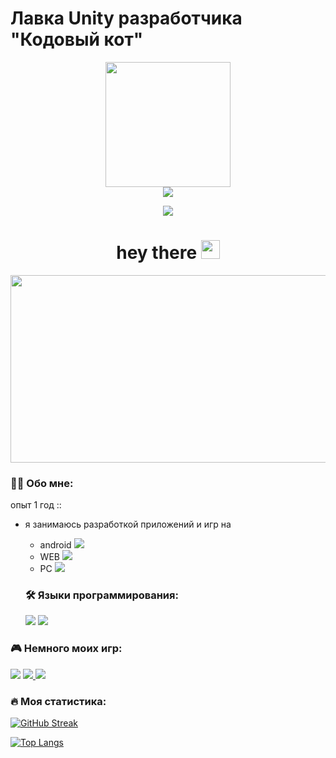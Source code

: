 # Лавка Unity разработчика "Кодовый кот"

<div ="header" align = "center">
    <img src = "https://media.giphy.com/media/XdV0ptvZx1N6y9Wu6a/giphy.gif?cid=790b7611kxga0ree44gwymaogd2bk7xkqnfr1elt83sxuifb&ep=v1_stickers_search&rid=giphy.gif&ct=s" width = "200">
    </amg>
</div>

<div id = "header" align ="center">
     <a href = "https://t.me/TheCodeCat">
        <img src = "https://img.shields.io/badge/telegram-white?logo=telegram&logoColor=blue&logoSize=30"></amg>
    </a>
    
  <img src = "https://komarev.com/ghpvc/?username=TheCodCat&style=flat-square"></amg>
<h1>
  hey there
  <img src="https://media.giphy.com/media/hvRJCLFzcasrR4ia7z/giphy.gif" width="30px"/>
</h1>
</div>

<div align="center">
  <img src="https://media.giphy.com/media/dWesBcTLavkZuG35MI/giphy.gif" width="600" height="300"/>
</div>

### :man_technologist: Обо мне:
опыт 1 год ::
- я занимаюсь разработкой приложений и игр на
  * android ![](https://img.icons8.com/?size=15&id=P2AnGyiJxMpp&format=png&color=000000)
  * WEB ![](https://img.icons8.com/?size=15&id=uiRbRCzBslGS&format=png&color=000000)
  * PC ![](https://img.icons8.com/?size=15&id=omld7q4iT5H1&format=png&color=000000)
 
  ### :hammer_and_wrench: Языки программирования:
  ![](https://img.icons8.com/?size=30&id=40669&format=png&color=000000)
  ![](https://img.icons8.com/?size=30&id=39848&format=png&color=000000)

### 🎮 Немного моих игр:

<div id = "Game">
<img src = "https://img.icons8.com/?size=15&id=MBAIBB8GZKHU&format=png&color=#FF0000"></amg>
<a href = "https://thecodcat.github.io/WEBGiperZ">
    <img src ="https://img.shields.io/badge/ZigZag-red?style=flat">
    </img>
</a>
<a href = "https://thecodcat.github.io/WEBMeteor/">
    <img src ="https://img.shields.io/badge/Meteors-yellow?style=flat">
    </img>
</a>
</div>

### :fire: Моя статистика:
[![GitHub Streak](http://github-readme-streak-stats.herokuapp.com?user=TheCodCat&theme=dark&background=000000)](https://git.io/streak-stats)

[![Top Langs](https://github-readme-stats.vercel.app/api/top-langs/?username=TheCodCat&layout=compact&theme=vision-friendly-dark)](https://github.com/anuraghazra/github-readme-stats)
